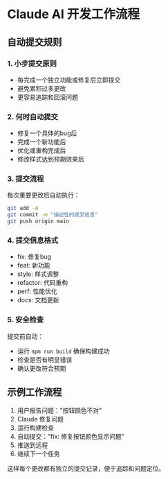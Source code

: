 # Claude AI 开发工作流程

## 自动提交规则

### 1. 小步提交原则
- 每完成一个独立功能或修复后立即提交
- 避免累积过多更改
- 更容易追踪和回滚问题

### 2. 何时自动提交
- 修复一个具体的bug后
- 完成一个新功能后
- 优化或重构完成后
- 修改样式达到预期效果后

### 3. 提交流程
每次重要更改后自动执行：
```bash
git add -A
git commit -m "描述性的提交信息"
git push origin main
```

### 4. 提交信息格式
- fix: 修复bug
- feat: 新功能
- style: 样式调整
- refactor: 代码重构
- perf: 性能优化
- docs: 文档更新

### 5. 安全检查
提交前自动：
- 运行 `npm run build` 确保构建成功
- 检查是否有明显错误
- 确认更改符合预期

## 示例工作流程

1. 用户报告问题："按钮颜色不对"
2. Claude 修复问题
3. 运行构建检查
4. 自动提交："fix: 修复按钮颜色显示问题"
5. 推送到远程
6. 继续下一个任务

这样每个更改都有独立的提交记录，便于追踪和问题定位。